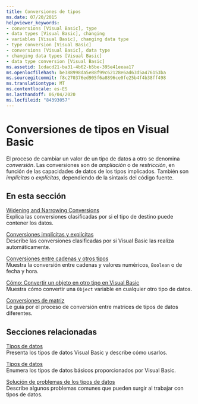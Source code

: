 ```yaml
---
title: Conversiones de tipos
ms.date: 07/20/2015
helpviewer_keywords:
- conversions [Visual Basic], type
- data types [Visual Basic], changing
- variables [Visual Basic], changing data type
- type conversion [Visual Basic]
- conversions [Visual Basic], data type
- changing data types [Visual Basic]
- data type conversion [Visual Basic]
ms.assetid: 1cdacd21-ba31-4b62-b5be-395e41eeaa17
ms.openlocfilehash: be388998da5e88f99c62128e6ad63d5a476153ba
ms.sourcegitcommit: f8c270376ed905f6a8896ce0fe25b4f4b38ff498
ms.translationtype: MT
ms.contentlocale: es-ES
ms.lasthandoff: 06/04/2020
ms.locfileid: "84393057"
---
```

# <a name="type-conversions-in-visual-basic"></a>Conversiones de tipos en Visual Basic
El proceso de cambiar un valor de un tipo de datos a otro se denomina *conversión*. Las conversiones son de *ampliación* o de *restricción*, en función de las capacidades de datos de los tipos implicados. También son *implícitas* o *explícitas*, dependiendo de la sintaxis del código fuente.  
  
## <a name="in-this-section"></a>En esta sección  
 [Widening and Narrowing Conversions](widening-and-narrowing-conversions.md)  
 Explica las conversiones clasificadas por si el tipo de destino puede contener los datos.  
  
 [Conversiones implícitas y explícitas](implicit-and-explicit-conversions.md)  
 Describe las conversiones clasificadas por si Visual Basic las realiza automáticamente.  
  
 [Conversiones entre cadenas y otros tipos](conversions-between-strings-and-other-types.md)  
 Muestra la conversión entre cadenas y valores numéricos, `Boolean` o de fecha y hora.  
  
 [Cómo: Convertir un objeto en otro tipo en Visual Basic](how-to-convert-an-object-to-another-type.md)  
 Muestra cómo convertir una `Object` variable en cualquier otro tipo de datos.  
  
 [Conversiones de matriz](array-conversions.md)  
 Le guía por el proceso de conversión entre matrices de tipos de datos diferentes.  
  
## <a name="related-sections"></a>Secciones relacionadas  
 [Tipos de datos](index.md)  
 Presenta los tipos de datos Visual Basic y describe cómo usarlos.  
  
 [Tipos de datos](../../../language-reference/data-types/index.md)  
 Enumera los tipos de datos básicos proporcionados por Visual Basic.  
  
 [Solución de problemas de los tipos de datos](troubleshooting-data-types.md)  
 Describe algunos problemas comunes que pueden surgir al trabajar con tipos de datos.
